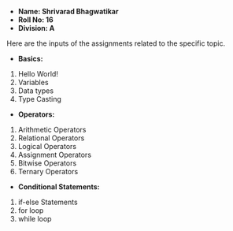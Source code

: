 

- **Name: Shrivarad Bhagwatikar**
- **Roll No: 16**
- **Division: A**


Here are the inputs of the assignments related to the specific topic.

- **Basics:**
1) Hello World!
2) Variables
3) Data types
4) Type Casting

- **Operators:**
1) Arithmetic Operators
2) Relational Operators
3) Logical Operators
4) Assignment Operators
5) Bitwise Operators
6) Ternary Operators

- **Conditional Statements:**
1) if-else Statements
2) for loop
3) while loop

